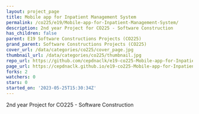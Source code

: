```yaml
---
layout: project_page
title: Mobile app for Inpatient Management System
permalink: /co225/e19/Mobile-app-for-Inpatient-Management-System/
description: 2nd year Project for CO225 - Software Construction
has_children: false
parent: E19 Software Constructions Projects (CO225)
grand_parent: Software Constructions Projects (CO225)
cover_url: /data/categories/co225/cover_page.jpg
thumbnail_url: /data/categories/co225/thumbnail.jpg
repo_url: https://github.com/cepdnaclk/e19-co225-Mobile-app-for-Inpatient-Management-System
page_url: https://cepdnaclk.github.io/e19-co225-Mobile-app-for-Inpatient-Management-System
forks: 2
watchers: 0
stars: 0
started_on: '2023-05-25T15:30:34Z'
---
```


2nd year Project for CO225 - Software Construction